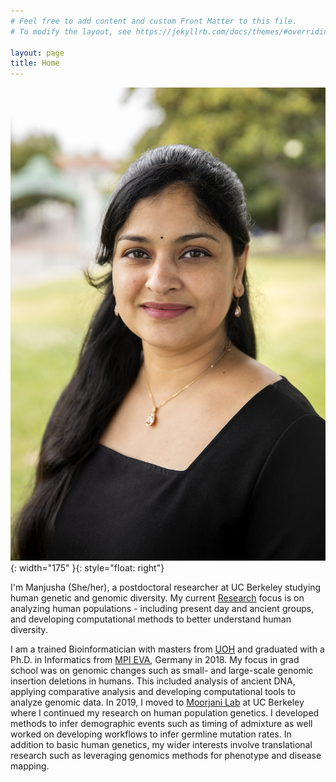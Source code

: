 ```yaml
---
# Feel free to add content and custom Front Matter to this file.
# To modify the layout, see https://jekyllrb.com/docs/themes/#overriding-theme-defaults

layout: page
title: Home
---
```


![My image 1](./files/MC_main.jpg){: width="175" }{: style="float: right"}

I'm Manjusha (She/her), a postdoctoral researcher at UC Berkeley studying human genetic and genomic diversity. My current [Research](/research/) focus is on analyzing human populations - including present day and ancient groups, and developing computational methods to better understand human diversity. <br>

I am a trained Bioinformatician with masters from [UOH](https://uohyd.ac.in/) and graduated with a Ph.D. in Informatics from [MPI EVA](https://www.eva.mpg.de/index/), Germany in 2018. My focus in grad school was on genomic changes such as small- and large-scale genomic insertion deletions in humans. This included analysis of ancient DNA, applying comparative analysis and developing computational tools to analyze genomic data. In 2019, I moved to [Moorjani Lab](https://www.moorjanilab.org/) at UC Berkeley where I continued my research on human population genetics. I developed methods to infer demographic events such as timing of admixture as well worked on developing workflows to infer germline mutation rates. In addition to basic human genetics, my wider interests involve translational research such as leveraging genomics methods for phenotype and disease mapping. <br>


